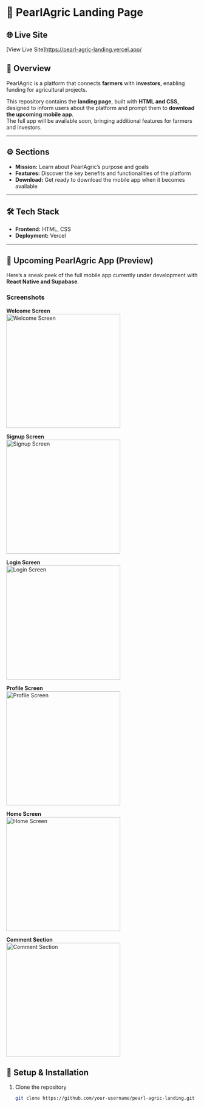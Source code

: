 # 🌱 PearlAgric Landing Page

## 🌐 Live Site
[View Live Site]https://pearl-agric-landing.vercel.app/

## 📌 Overview
PearlAgric is a platform that connects **farmers** with **investors**, enabling funding for agricultural projects.  

This repository contains the **landing page**, built with **HTML and CSS**, designed to inform users about the platform and prompt them to **download the upcoming mobile app**.  
The full app will be available soon, bringing additional features for farmers and investors.

---

## ⚙️ Sections
- **Mission:** Learn about PearlAgric’s purpose and goals  
- **Features:** Discover the key benefits and functionalities of the platform  
- **Download:** Get ready to download the mobile app when it becomes available  

---

## 🛠️ Tech Stack
- **Frontend:** HTML, CSS  
- **Deployment:** Vercel  

---
## 📱 Upcoming PearlAgric App (Preview)

Here’s a sneak peek of the full mobile app currently under development with **React Native and Supabase**.

### Screenshots

**Welcome Screen**  
<img src="screenshots/upcoming-app/screenshot1.png" alt="Welcome Screen" width="300"/>

**Signup Screen**  
<img src="screenshots/upcoming-app/screenshot2.png" alt="Signup Screen" width="300"/>

**Login Screen**  
<img src="screenshots/upcoming-app/screenshot3.PNG" alt="Login Screen" width="300"/>

**Profile Screen**  
<img src="screenshots/upcoming-app/screenshot4.jpg" alt="Profile Screen" width="300"/>

**Home Screen**  
<img src="screenshots/upcoming-app/screenshot5.png" alt="Home Screen" width="300"/>

**Comment Section**  
<img src="screenshots/upcoming-app/screenshot6.png" alt="Comment Section" width="300"/>


## 🚀 Setup & Installation
1. Clone the repository  
   ```bash
   git clone https://github.com/your-username/pearl-agric-landing.git
